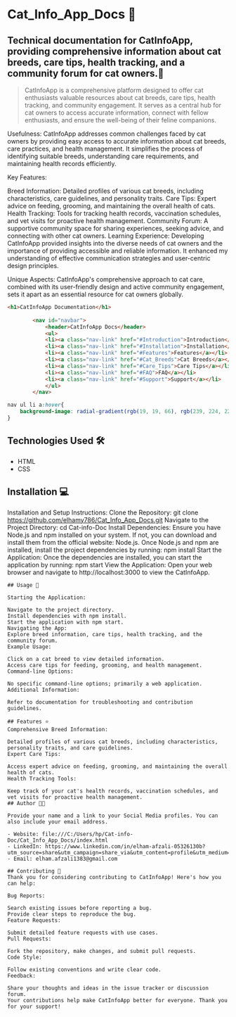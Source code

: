 #  Cat_Info_App_Docs 🚀

## Technical documentation for CatInfoApp, providing comprehensive information about cat breeds, care tips, health tracking, and a community forum for cat owners.📝

> CatInfoApp is a comprehensive platform designed to offer cat enthusiasts valuable resources about cat breeds, care tips, health tracking, and community engagement. It serves as a central hub for cat owners to access accurate information, connect with fellow enthusiasts, and ensure the well-being of their feline companions.

Usefulness:
CatInfoApp addresses common challenges faced by cat owners by providing easy access to accurate information about cat breeds, care practices, and health management. It simplifies the process of identifying suitable breeds, understanding care requirements, and maintaining health records efficiently.

Key Features:

Breed Information: Detailed profiles of various cat breeds, including characteristics, care guidelines, and personality traits.
Care Tips: Expert advice on feeding, grooming, and maintaining the overall health of cats.
Health Tracking: Tools for tracking health records, vaccination schedules, and vet visits for proactive health management.
Community Forum: A supportive community space for sharing experiences, seeking advice, and connecting with other cat owners.
Learning Experience:
Developing CatInfoApp provided insights into the diverse needs of cat owners and the importance of providing accessible and reliable information. It enhanced my understanding of effective communication strategies and user-centric design principles.

Unique Aspects:
CatInfoApp's comprehensive approach to cat care, combined with its user-friendly design and active community engagement, sets it apart as an essential resource for cat owners globally.

```html
<h1>CatInfoApp Documentation</h1>
        
        <nav id="navbar">
            <header>CatInfoApp Docs</header>
            <ul>
            <li><a class="nav-link" href="#Introduction">Introduction</a></li>
            <li><a class="nav-link" href="#Installation">Installation</a></li>
            <li><a class="nav-link" href="#Features">Features</a></li>
            <li><a class="nav-link" href="#Cat_Breeds">Cat Breeds</a></li>
            <li><a class="nav-link" href="#Care_Tips">Care Tips</a></li>
            <li><a class="nav-link" href="#FAQ">FAQ</a></li>
            <li><a class="nav-link" href="#Support">Support</a></li>
            </ul>
        </nav>
```
```css
nav ul li a:hover{
    background-image: radial-gradient(rgb(19, 19, 66), rgb(239, 224, 227));
}
```
## Technologies Used 🛠️

- HTML
- CSS
## Installation 💻
Installation and Setup Instructions:
Clone the Repository:
git clone https://github.com/elhamy786/Cat_Info_App_Docs.git
Navigate to the Project Directory:
cd Cat-info-Doc
Install Dependencies:
Ensure you have Node.js and npm installed on your system. If not, you can download and install them from the official website: Node.js.
Once Node.js and npm are installed, install the project dependencies by running:
npm install
Start the Application:
Once the dependencies are installed, you can start the application by running:
npm start
View the Application:
Open your web browser and navigate to http://localhost:3000 to view the CatInfoApp.
```
## Usage 🎯

Starting the Application:

Navigate to the project directory.
Install dependencies with npm install.
Start the application with npm start.
Navigating the App:
Explore breed information, care tips, health tracking, and the community forum.
Example Usage:

Click on a cat breed to view detailed information.
Access care tips for feeding, grooming, and health management.
Command-line Options:

No specific command-line options; primarily a web application.
Additional Information:

Refer to documentation for troubleshooting and contribution guidelines.

## Features ⭐
Comprehensive Breed Information:

Detailed profiles of various cat breeds, including characteristics, personality traits, and care guidelines.
Expert Care Tips:

Access expert advice on feeding, grooming, and maintaining the overall health of cats.
Health Tracking Tools:

Keep track of your cat's health records, vaccination schedules, and vet visits for proactive health management.
## Author 👩‍💻

Provide your name and a link to your Social Media profiles. You can also include your email address.

- Website: file:///C:/Users/hp/Cat-info-Doc/Cat_Info_App_Docs/index.html
- LinkedIn: https://www.linkedin.com/in/elham-afzali-05326130b?utm_source=share&utm_campaign=share_via&utm_content=profile&utm_medium=ios_app
- Email: elham.afzali1383@gmail.com

## Contributing 🤝
Thank you for considering contributing to CatInfoApp! Here's how you can help:

Bug Reports:

Search existing issues before reporting a bug.
Provide clear steps to reproduce the bug.
Feature Requests:

Submit detailed feature requests with use cases.
Pull Requests:

Fork the repository, make changes, and submit pull requests.
Code Style:

Follow existing conventions and write clear code.
Feedback:

Share your thoughts and ideas in the issue tracker or discussion forum.
Your contributions help make CatInfoApp better for everyone. Thank you for your support!

